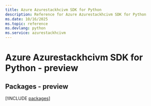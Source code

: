```yaml
---
title: Azure Azurestackhcivm SDK for Python
description: Reference for Azure Azurestackhcivm SDK for Python
ms.date: 10/16/2025
ms.topic: reference
ms.devlang: python
ms.service: azurestackhcivm
---
```

# Azure Azurestackhcivm SDK for Python - preview
## Packages - preview
[!INCLUDE [packages](azurestackhcivm-index.md)]